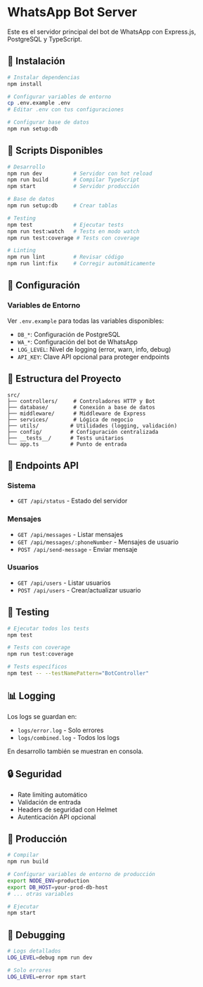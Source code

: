 # WhatsApp Bot Server

Este es el servidor principal del bot de WhatsApp con Express.js, PostgreSQL y TypeScript.

## 🚀 Instalación

```bash
# Instalar dependencias
npm install

# Configurar variables de entorno
cp .env.example .env
# Editar .env con tus configuraciones

# Configurar base de datos
npm run setup:db
```

## 📝 Scripts Disponibles

```bash
# Desarrollo
npm run dev          # Servidor con hot reload
npm run build        # Compilar TypeScript
npm start            # Servidor producción

# Base de datos
npm run setup:db     # Crear tablas

# Testing
npm test             # Ejecutar tests
npm run test:watch   # Tests en modo watch
npm run test:coverage # Tests con coverage

# Linting
npm run lint         # Revisar código
npm run lint:fix     # Corregir automáticamente
```

## 🔧 Configuración

### Variables de Entorno

Ver `.env.example` para todas las variables disponibles:

- `DB_*`: Configuración de PostgreSQL
- `WA_*`: Configuración del bot de WhatsApp
- `LOG_LEVEL`: Nivel de logging (error, warn, info, debug)
- `API_KEY`: Clave API opcional para proteger endpoints

## 📁 Estructura del Proyecto

```
src/
├── controllers/     # Controladores HTTP y Bot
├── database/        # Conexión a base de datos
├── middleware/      # Middleware de Express
├── services/        # Lógica de negocio
├── utils/          # Utilidades (logging, validación)
├── config/         # Configuración centralizada
├── __tests__/      # Tests unitarios
└── app.ts          # Punto de entrada
```

## 🎯 Endpoints API

### Sistema
- `GET /api/status` - Estado del servidor

### Mensajes
- `GET /api/messages` - Listar mensajes
- `GET /api/messages/:phoneNumber` - Mensajes de usuario
- `POST /api/send-message` - Enviar mensaje

### Usuarios
- `GET /api/users` - Listar usuarios
- `POST /api/users` - Crear/actualizar usuario

## 🧪 Testing

```bash
# Ejecutar todos los tests
npm test

# Tests con coverage
npm run test:coverage

# Tests específicos
npm test -- --testNamePattern="BotController"
```

## 📊 Logging

Los logs se guardan en:
- `logs/error.log` - Solo errores
- `logs/combined.log` - Todos los logs

En desarrollo también se muestran en consola.

## 🔒 Seguridad

- Rate limiting automático
- Validación de entrada
- Headers de seguridad con Helmet
- Autenticación API opcional

## 🚀 Producción

```bash
# Compilar
npm run build

# Configurar variables de entorno de producción
export NODE_ENV=production
export DB_HOST=your-prod-db-host
# ... otras variables

# Ejecutar
npm start
```

## 🐛 Debugging

```bash
# Logs detallados
LOG_LEVEL=debug npm run dev

# Solo errores
LOG_LEVEL=error npm start
```
